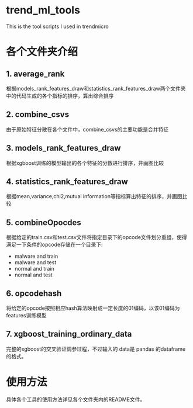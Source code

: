 # trend_ml_tools
This is the tool scripts I used in trendmicro

# 各个文件夹介绍

## 1. average_rank

根据models_rank_features_draw和statistics_rank_features_draw两个文件夹中的代码生成的各个指标的排序，算出综合排序

## 2. combine_csvs

由于原始特征分散在各个文件中，combine_csvs的主要功能是合并特征


## 3. models_rank_features_draw

根据xgboost训练的模型输出的各个特征的分数进行排序，并画图比较

## 4. statistics_rank_features_draw

根据mean,variance,chi2,mutual information等指标算出特征的排序，并画图比较

## 5. combineOpocdes
根据给定的train.csv和test.csv文件将指定目录下的opcode文件划分重组，使得满足一下条件的opcode存储在一个目录下:
- malware and train
- malware and test
- normal and train
- normal and test

## 6. opcodehash
将给定的opcode按照相应hash算法映射成一定长度的01编码，以该01编码为features训练模型

## 7. xgboost_training_ordinary_data
完整的xgboost的交叉验证调参过程，不过输入的 data是 pandas 的dataframe的格式。

# 使用方法
具体各个工具的使用方法详见各个文件夹内的README文件。